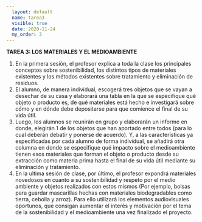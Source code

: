 ```yaml
---
  layout: default
  name: tarea3
  visible: true
  date: 2020-11-24
  my_order: 3
---
```


**TAREA 3: LOS MATERIALES Y EL MEDIOAMBIENTE**

1) En la primera sesión, el profesor explica a toda la clase los principales conceptos sobre sostenibilidad, los distintos tipos de materiales existentes y los métodos existentes sobre tratamiento y eliminación de residuos.
2) El alumno, de manera individual, escogerá tres objetos que se vayan a desechar de su casa y elaborará una tabla en la que se especifique qué objeto o producto es, de qué materiales está hecho e investigará sobre cómo y en dónde debe depositarse para que comience el final de su vida útil.
3) Luego, los alumnos se reunirán en grupo y elaborarán un informe en donde, elegirán 1 de los objetos que han aportado entre todos (para lo cual deberán debatir y ponerse de acuerdo). Y, a las características ya especificadas por cada alumno de forma individual, se añadirá otra columna en donde se especifique qué impacto sobre el medioambiente tienen esos materiales que forman el objeto o producto desde su extracción como materia prima hasta el final de su vida útil mediante su eliminación y tratamiento.
4) En la ultima sesión de clase, por último, el profesor expondrá materiales novedosos en cuanto a su sostenibilidad y respeto por el medio ambiente y objetos realizados con estos mismos (Por ejemplo, bolsas para guardar mascarillas hechas con materiales biodegradables como tierra, cebolla y arroz). Para ello utilizará los elementos audiovisuales oportunos, que consigan aumentar el interés y motivación por el tema de la sostenibilidad y el medioambiente una vez finalizado el proyecto.
